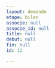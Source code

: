 ```yaml
---
layout: demande
etape: bilan
associe: null
associe_id: null
title: null
debut: null
fin: null
id: 12

---
```


